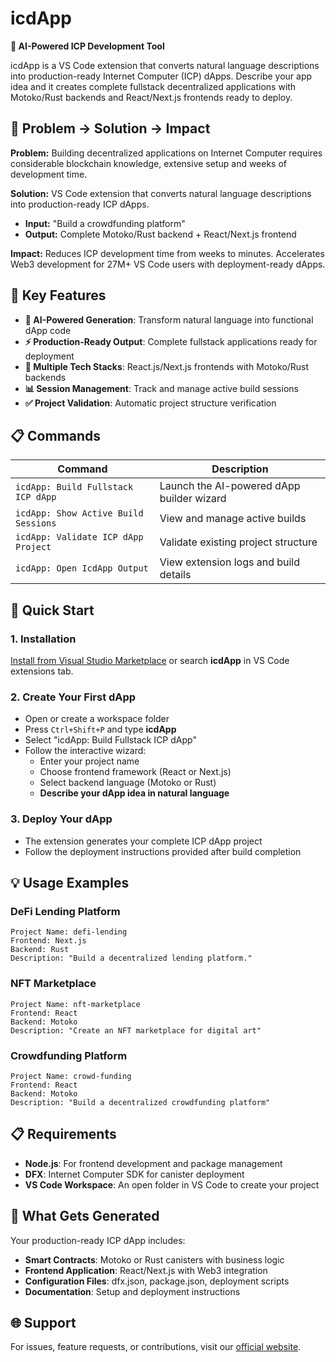 # icdApp

**🤖 AI-Powered ICP Development Tool**

icdApp is a VS Code extension that converts natural language descriptions into production-ready Internet Computer (ICP) dApps. Describe your app idea and it creates complete fullstack decentralized applications with Motoko/Rust backends and React/Next.js frontends ready to deploy.

## 🎯 Problem → Solution → Impact

**Problem:** Building decentralized applications on Internet Computer requires considerable blockchain knowledge, extensive setup and weeks of development time.

**Solution:** VS Code extension that converts natural language descriptions into production-ready ICP dApps.
- **Input:** "Build a crowdfunding platform" 
- **Output:** Complete Motoko/Rust backend + React/Next.js frontend

**Impact:** Reduces ICP development time from weeks to minutes. Accelerates Web3 development for 27M+ VS Code users with deployment-ready dApps.

## 🚀 Key Features

- **🤖 AI-Powered Generation**: Transform natural language into functional dApp code
- **⚡ Production-Ready Output**: Complete fullstack applications ready for deployment
- **🔧 Multiple Tech Stacks**: React.js/Next.js frontends with Motoko/Rust backends
- **📊 Session Management**: Track and manage active build sessions
- **✅ Project Validation**: Automatic project structure verification

## 📋 Commands

| Command | Description |
|---------|-------------|
| `icdApp: Build Fullstack ICP dApp` | Launch the AI-powered dApp builder wizard |
| `icdApp: Show Active Build Sessions` | View and manage active builds |
| `icdApp: Validate ICP dApp Project` | Validate existing project structure |
| `icdApp: Open IcdApp Output` | View extension logs and build details |

## 🚀 Quick Start

### 1. Installation
[Install from Visual Studio Marketplace](https://marketplace.visualstudio.com/items?itemName=raseai.icdapp) or search **icdApp** in VS Code extensions tab.

### 2. Create Your First dApp
- Open or create a workspace folder
- Press `Ctrl+Shift+P` and type **icdApp**
- Select "icdApp: Build Fullstack ICP dApp"
- Follow the interactive wizard:
  - Enter your project name
  - Choose frontend framework (React or Next.js)
  - Select backend language (Motoko or Rust)
  - **Describe your dApp idea in natural language**

### 3. Deploy Your dApp
- The extension generates your complete ICP dApp project
- Follow the deployment instructions provided after build completion

## 💡 Usage Examples

### DeFi Lending Platform
```
Project Name: defi-lending
Frontend: Next.js
Backend: Rust
Description: "Build a decentralized lending platform."
```

### NFT Marketplace
```
Project Name: nft-marketplace
Frontend: React
Backend: Motoko
Description: "Create an NFT marketplace for digital art"
```

### Crowdfunding Platform
```
Project Name: crowd-funding
Frontend: React
Backend: Motoko
Description: "Build a decentralized crowdfunding platform"
```

## 📋 Requirements

- **Node.js**: For frontend development and package management
- **DFX**: Internet Computer SDK for canister deployment
- **VS Code Workspace**: An open folder in VS Code to create your project

## 🔧 What Gets Generated

Your production-ready ICP dApp includes:
- **Smart Contracts**: Motoko or Rust canisters with business logic
- **Frontend Application**: React/Next.js with Web3 integration
- **Configuration Files**: dfx.json, package.json, deployment scripts
- **Documentation**: Setup and deployment instructions

## 🌐 Support

For issues, feature requests, or contributions, visit our [official website](https://g53tt-xyaaa-aaaam-aenbq-cai.icp0.io/#).
